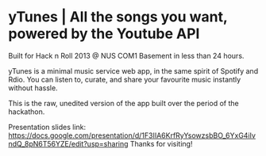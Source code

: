 yTunes | All the songs you want, powered by the Youtube API
======

Built for Hack n Roll 2013 @ NUS COM1 Basement in less than 24 hours.


yTunes is a minimal music service web app, in the same spirit of Spotify and Rdio.
You can listen to, curate, and share your favourite music instantly without hassle.

This is the raw, unedited version of the app built over the period of the hackathon.

Presentation slides link: https://docs.google.com/presentation/d/1F3IIA6KrfRyYsowzsbBO_6YxG4iIvndQ_8pN6T56YZE/edit?usp=sharing
Thanks for visiting!
